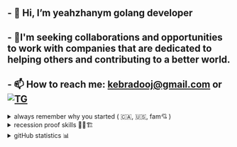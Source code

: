 
## - 👋 Hi, I’m yeahzhanym golang developer
## - 🌱I'm seeking collaborations and opportunities to work with companies that are dedicated to helping others and contributing to a better world.
## - 📫 How to reach me: kebradooj@gmail.com or [![TG](https://img.shields.io/badge/Telegram-2CA5E0?style=for-the-badge&logo=telegram&logoColor=white)](https://t.me/kebradooj)

<details close>
  <summary>always remember why you started ( 🇨🇦, 🇺🇸, fam💘 ) </summary>
  <p> 
    <img  alt="fam💘" title="<3" height="215px" src="https://media.giphy.com/media/VGACXbkf0AeGs/giphy.gif">
    <img  alt="Canada🇨🇦" title="<3" height="265px" src="https://github.com/kebradooj/kebradooj/blob/main/assets/hurricane-canada.gif">
    <img  alt="USA🇺🇸" title="<3" height="265px" src="https://github.com/kebradooj/kebradooj/blob/main/assets/outside-weather.gif">
  </p>
</details>
<details close>
  <summary>recession proof skills 👷🏼🏗️</summary>
    <p>
      🟩proactivity🟦energy🟩work ethic🟦concentration🟩stress resistance🟦learn quickly🟩adapt quickly🟦
    </p>
</details>
<details close>
  <summary>gitHub statistics 📊</summary>
  <br>
    <p>
      <a href="https://github.com/kebradooj" width="100%">
        <img alt="Top Langs" height="165px" src="https://github-readme-stats.vercel.app/api/top-langs/?username=kebradooj&layout=compact">
        <img alt="GitHub Stats" height="165px" src="https://github-readme-streak-stats.herokuapp.com?user=yeahzhanym&border_radius=4">
      </a>
    </p>
</details>
<!---
yeahzhanym/yeahzhanym is a ✨ special ✨ repository because its `README.md` (this file) appears on your GitHub profile.
You can click the Preview link to take a look at your changes.
--->
